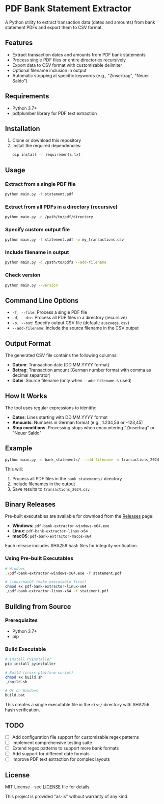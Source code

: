 # PDF Bank Statement Extractor

A Python utility to extract transaction data (dates and amounts) from bank statement PDFs and export them to CSV format.

## Features

- Extract transaction dates and amounts from PDF bank statements
- Process single PDF files or entire directories recursively
- Export data to CSV format with customizable delimiter
- Optional filename inclusion in output
- Automatic stopping at specific keywords (e.g., "Zinsertrag", "Neuer Saldo")

## Requirements

- Python 3.7+
- pdfplumber library for PDF text extraction

## Installation

1. Clone or download this repository
2. Install the required dependencies:
   ```bash
   pip install -r requirements.txt
   ```

## Usage

### Extract from a single PDF file
```bash
python main.py -f statement.pdf
```

### Extract from all PDFs in a directory (recursive)
```bash
python main.py -d /path/to/pdf/directory
```

### Specify custom output file
```bash
python main.py -f statement.pdf -o my_transactions.csv
```

### Include filename in output
```bash
python main.py -d /path/to/pdfs --add-filename
```

### Check version
```bash
python main.py --version
```

## Command Line Options

- `-f, --file`: Process a single PDF file
- `-d, --dir`: Process all PDF files in a directory (recursive)
- `-o, --out`: Specify output CSV file (default: `auszuege.csv`)
- `--add-filename`: Include the source filename in the CSV output

## Output Format

The generated CSV file contains the following columns:
- **Datum**: Transaction date (DD.MM.YYYY format)
- **Betrag**: Transaction amount (German number format with comma as decimal separator)
- **Datei**: Source filename (only when `--add-filename` is used)

## How It Works

The tool uses regular expressions to identify:
- **Dates**: Lines starting with DD.MM.YYYY format
- **Amounts**: Numbers in German format (e.g., 1.234,56 or -123,45)
- **Stop conditions**: Processing stops when encountering "Zinsertrag" or "Neuer Saldo"

## Example

```bash
python main.py -d bank_statements/ --add-filename -o transactions_2024.csv
```

This will:
1. Process all PDF files in the `bank_statements/` directory
2. Include filenames in the output
3. Save results to `transactions_2024.csv`

## Binary Releases

Pre-built executables are available for download from the [Releases](https://github.com/MPZ-00/pdf-bank-extractor/releases) page:

- **Windows**: `pdf-bank-extractor-windows-x64.exe`
- **Linux**: `pdf-bank-extractor-linux-x64`
- **macOS**: `pdf-bank-extractor-macos-x64`

Each release includes SHA256 hash files for integrity verification.

### Using Pre-built Executables

```bash
# Windows
.\pdf-bank-extractor-windows-x64.exe -f statement.pdf

# Linux/macOS (make executable first)
chmod +x pdf-bank-extractor-linux-x64
./pdf-bank-extractor-linux-x64 -f statement.pdf
```

## Building from Source

### Prerequisites
- Python 3.7+
- pip

### Build Executable

```bash
# Install PyInstaller
pip install pyinstaller

# Build (cross-platform script)
chmod +x build.sh
./build.sh

# Or on Windows
build.bat
```

This creates a single executable file in the `dist/` directory with SHA256 hash verification.

## TODO

- [ ] Add configuration file support for customizable regex patterns
- [ ] Implement comprehensive testing suite
- [ ] Extend regex patterns to support more bank formats
- [ ] Add support for different date formats
- [ ] Improve PDF text extraction for complex layouts

## License

MIT License - see [LICENSE](LICENSE) file for details.

This project is provided "as-is" without warranty of any kind.
